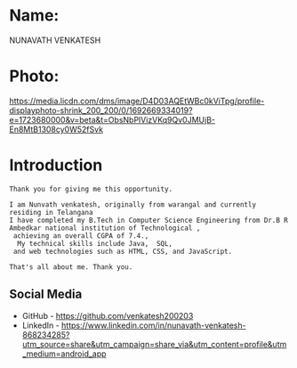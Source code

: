 # Name:
 NUNAVATH VENKATESH

# Photo:
  https://media.licdn.com/dms/image/D4D03AQEtWBc0kViTpg/profile-displayphoto-shrink_200_200/0/1692669334019?e=1723680000&v=beta&t=ObsNbPlVizVKq9Qv0JMUjB-En8MtB1308cy0W52fSvk

# Introduction
    Thank you for giving me this opportunity.

    I am Nunvath venkatesh, originally from warangal and currently residing in Telangana
    I have completed my B.Tech in Computer Science Engineering from Dr.B R Ambedkar national institution of Technological ,
     achieving an overall CGPA of 7.4., 
      My technical skills include Java,  SQL,
     and web technologies such as HTML, CSS, and JavaScript.

    That's all about me. Thank you.

## Social Media
- GitHub -  https://github.com/venkatesh200203
- LinkedIn -  https://www.linkedin.com/in/nunavath-venkatesh-868234285?utm_source=share&utm_campaign=share_via&utm_content=profile&utm_medium=android_app


